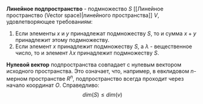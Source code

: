 **Линейное подпространство** - подмножество $S$ [[Линейное пространство (Vector space)|линейного пространcтва]] $V$, удовлетворяющее требованиям:
1. Если элементы $x$ и $y$ принадлежат подмножеству $S$, то и сумма $x + y$ принадлежит этому подмножеству.
2. Если элемент $x$ принадлежит подмножеству $S$, а $λ$ - вещественное число, то и элемент $λx$ принадлежит подмножеству $S$.

**Нулевой вектор** подпространства совпадает с нулевым вектором исходного пространства. Это означает, что, например, в евклидовом $n$-мерном пространстве $R^n$, подпространство всегда проходит через начало координат $O$. Справедливо:$$dim(S) \leq dim(v)$$